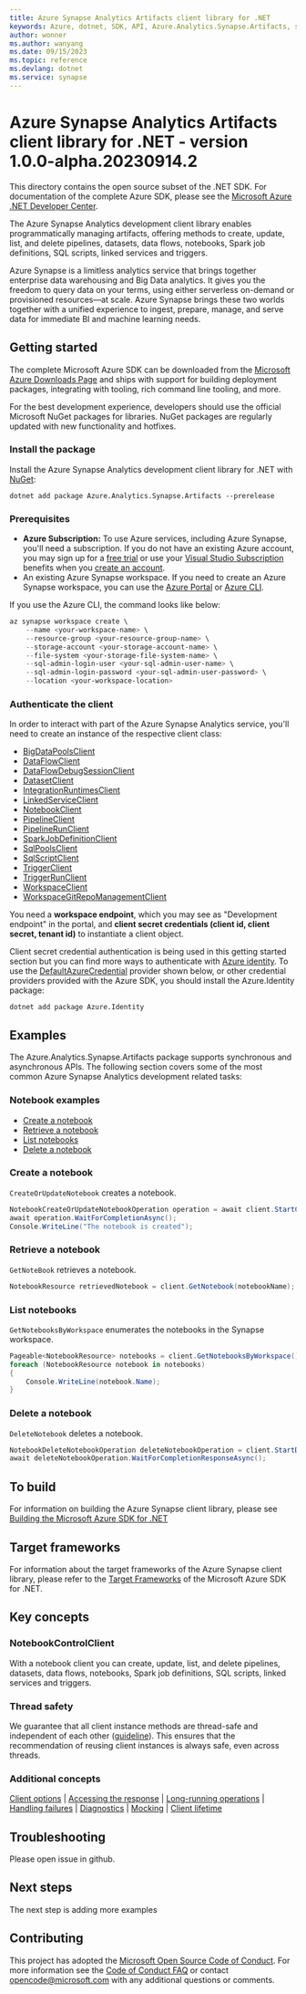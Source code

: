 ```yaml
---
title: Azure Synapse Analytics Artifacts client library for .NET
keywords: Azure, dotnet, SDK, API, Azure.Analytics.Synapse.Artifacts, synapse
author: wonner
ms.author: wanyang
ms.date: 09/15/2023
ms.topic: reference
ms.devlang: dotnet
ms.service: synapse
---
```

# Azure Synapse Analytics Artifacts client library for .NET - version 1.0.0-alpha.20230914.2 


This directory contains the open source subset of the .NET SDK. For documentation of the complete Azure SDK, please see the [Microsoft Azure .NET Developer Center](https://azure.microsoft.com/develop/net/).

The Azure Synapse Analytics development client library enables programmatically managing artifacts, offering methods to create, update, list, and delete pipelines, datasets, data flows, notebooks, Spark job definitions, SQL scripts, linked services and triggers.

Azure Synapse is a limitless analytics service that brings together enterprise data warehousing and Big Data analytics. It gives you the freedom to query data on your terms, using either serverless on-demand or provisioned resources—at scale. Azure Synapse brings these two worlds together with a unified experience to ingest, prepare, manage, and serve data for immediate BI and machine learning needs.

## Getting started

The complete Microsoft Azure SDK can be downloaded from the [Microsoft Azure Downloads Page](https://azure.microsoft.com/downloads/?sdk=net) and ships with support for building deployment packages, integrating with tooling, rich command line tooling, and more.

For the best development experience, developers should use the official Microsoft NuGet packages for libraries. NuGet packages are regularly updated with new functionality and hotfixes.

### Install the package

Install the Azure Synapse Analytics development client library for .NET with [NuGet](https://www.nuget.org/packages/Azure.Analytics.Synapse.Artifacts/):

```dotnetcli
dotnet add package Azure.Analytics.Synapse.Artifacts --prerelease
```

### Prerequisites

- **Azure Subscription:** To use Azure services, including Azure Synapse, you'll need a subscription. If you do not have an existing Azure account, you may sign up for a [free trial](https://azure.microsoft.com/free/dotnet/) or use your [Visual Studio Subscription](https://visualstudio.microsoft.com/subscriptions/) benefits when you [create an account](https://azure.microsoft.com/account).
- An existing Azure Synapse workspace. If you need to create an Azure Synapse workspace, you can use the [Azure Portal](https://portal.azure.com/) or [Azure CLI](/cli/azure).

If you use the Azure CLI, the command looks like below:

```PowerShell
az synapse workspace create \
    --name <your-workspace-name> \
    --resource-group <your-resource-group-name> \
    --storage-account <your-storage-account-name> \
    --file-system <your-storage-file-system-name> \
    --sql-admin-login-user <your-sql-admin-user-name> \
    --sql-admin-login-password <your-sql-admin-user-password> \
    --location <your-workspace-location>
```

### Authenticate the client

In order to interact with part of the Azure Synapse Analytics service, you'll need to create an instance of the respective client class:

- [BigDataPoolsClient](https://github.com/Azure/azure-sdk-for-net/blob/main/sdk/synapse/Azure.Analytics.Synapse.Artifacts/src/Generated/BigDataPoolsClient.cs)
- [DataFlowClient](https://github.com/Azure/azure-sdk-for-net/blob/main/sdk/synapse/Azure.Analytics.Synapse.Artifacts/src/Generated/DataFlowClient.cs)
- [DataFlowDebugSessionClient](https://github.com/Azure/azure-sdk-for-net/blob/main/sdk/synapse/Azure.Analytics.Synapse.Artifacts/src/Generated/DataFlowDebugSessionClient.cs)
- [DatasetClient](https://github.com/Azure/azure-sdk-for-net/blob/main/sdk/synapse/Azure.Analytics.Synapse.Artifacts/src/Generated/DatasetClient.cs)
- [IntegrationRuntimesClient](https://github.com/Azure/azure-sdk-for-net/blob/main/sdk/synapse/Azure.Analytics.Synapse.Artifacts/src/Generated/IntegrationRuntimesClient.cs)
- [LinkedServiceClient](https://github.com/Azure/azure-sdk-for-net/blob/main/sdk/synapse/Azure.Analytics.Synapse.Artifacts/src/Generated/LinkedServiceClient.cs)
- [NotebookClient](https://github.com/Azure/azure-sdk-for-net/blob/main/sdk/synapse/Azure.Analytics.Synapse.Artifacts/src/Generated/NotebookClient.cs)
- [PipelineClient](https://github.com/Azure/azure-sdk-for-net/blob/main/sdk/synapse/Azure.Analytics.Synapse.Artifacts/src/Generated/PipelineClient.cs)
- [PipelineRunClient](https://github.com/Azure/azure-sdk-for-net/blob/main/sdk/synapse/Azure.Analytics.Synapse.Artifacts/src/Generated/PipelineRunClient.cs)
- [SparkJobDefinitionClient](https://github.com/Azure/azure-sdk-for-net/blob/main/sdk/synapse/Azure.Analytics.Synapse.Artifacts/src/Generated/SparkJobDefinitionClient.cs)
- [SqlPoolsClient](https://github.com/Azure/azure-sdk-for-net/blob/main/sdk/synapse/Azure.Analytics.Synapse.Artifacts/src/Generated/SqlPoolsClient.cs)
- [SqlScriptClient](https://github.com/Azure/azure-sdk-for-net/blob/main/sdk/synapse/Azure.Analytics.Synapse.Artifacts/src/Generated/SqlScriptClient.cs)
- [TriggerClient](https://github.com/Azure/azure-sdk-for-net/blob/main/sdk/synapse/Azure.Analytics.Synapse.Artifacts/src/Generated/TriggerClient.cs)
- [TriggerRunClient](https://github.com/Azure/azure-sdk-for-net/blob/main/sdk/synapse/Azure.Analytics.Synapse.Artifacts/src/Generated/TriggerRunClient.cs)
- [WorkspaceClient](https://github.com/Azure/azure-sdk-for-net/blob/main/sdk/synapse/Azure.Analytics.Synapse.Artifacts/src/Generated/WorkspaceClient.cs)
- [WorkspaceGitRepoManagementClient](https://github.com/Azure/azure-sdk-for-net/blob/main/sdk/synapse/Azure.Analytics.Synapse.Artifacts/src/Generated/WorkspaceGitRepoManagementClient.cs)

You need a **workspace endpoint**, which you may see as "Development endpoint" in the portal, and **client secret credentials (client id, client secret, tenant id)** to instantiate a client object.

Client secret credential authentication is being used in this getting started section but you can find more ways to authenticate with [Azure identity](https://github.com/Azure/azure-sdk-for-net/tree/main/sdk/identity/Azure.Identity). To use the [DefaultAzureCredential](https://github.com/Azure/azure-sdk-for-net/tree/main/sdk/identity/Azure.Identity#defaultazurecredential) provider shown below,
or other credential providers provided with the Azure SDK, you should install the Azure.Identity package:

```dotnetcli
dotnet add package Azure.Identity
```

## Examples

The Azure.Analytics.Synapse.Artifacts package supports synchronous and asynchronous APIs. The following section covers some of the most common Azure Synapse Analytics development related tasks:

### Notebook examples

- [Create a notebook](#create-a-notebook)
- [Retrieve a notebook](#retrieve-a-notebook)
- [List notebooks](#list-notebooks)
- [Delete a notebook](#delete-a-notebook)

### Create a notebook

`CreateOrUpdateNotebook` creates a notebook.

```C# Snippet:CreateNotebook
NotebookCreateOrUpdateNotebookOperation operation = await client.StartCreateOrUpdateNotebookAsync(notebookName, notebookResource);
await operation.WaitForCompletionAsync();
Console.WriteLine("The notebook is created");
```

### Retrieve a notebook

`GetNoteBook` retrieves a notebook.

```C# Snippet:RetrieveNotebook
NotebookResource retrievedNotebook = client.GetNotebook(notebookName);
```

### List notebooks

`GetNotebooksByWorkspace` enumerates the notebooks in the Synapse workspace.

```C# Snippet:ListNotebooks
Pageable<NotebookResource> notebooks = client.GetNotebooksByWorkspace();
foreach (NotebookResource notebook in notebooks)
{
    Console.WriteLine(notebook.Name);
}
```

### Delete a notebook

`DeleteNotebook` deletes a notebook.

```C# Snippet:DeleteNotebook
NotebookDeleteNotebookOperation deleteNotebookOperation = client.StartDeleteNotebook(notebookName);
await deleteNotebookOperation.WaitForCompletionResponseAsync();
```

## To build

For information on building the Azure Synapse client library, please see [Building the Microsoft Azure SDK for .NET](https://github.com/azure/azure-sdk-for-net#to-build)

## Target frameworks

For information about the target frameworks of the Azure Synapse client library, please refer to the [Target Frameworks](https://github.com/azure/azure-sdk-for-net#target-frameworks) of the Microsoft Azure SDK for .NET.

## Key concepts

### NotebookControlClient

With a notebook client you can create, update, list, and delete pipelines, datasets, data flows, notebooks, Spark job definitions, SQL scripts, linked services and triggers.

### Thread safety

We guarantee that all client instance methods are thread-safe and independent of each other ([guideline](https://azure.github.io/azure-sdk/dotnet_introduction.html#dotnet-service-methods-thread-safety)). This ensures that the recommendation of reusing client instances is always safe, even across threads.

### Additional concepts

<!-- CLIENT COMMON BAR -->

[Client options](https://github.com/Azure/azure-sdk-for-net/blob/main/sdk/core/Azure.Core/README.md#configuring-service-clients-using-clientoptions) |
[Accessing the response](https://github.com/Azure/azure-sdk-for-net/blob/main/sdk/core/Azure.Core/README.md#accessing-http-response-details-using-responset) |
[Long-running operations](https://github.com/Azure/azure-sdk-for-net/blob/main/sdk/core/Azure.Core/README.md#consuming-long-running-operations-using-operationt) |
[Handling failures](https://github.com/Azure/azure-sdk-for-net/blob/main/sdk/core/Azure.Core/README.md#reporting-errors-requestfailedexception) |
[Diagnostics](https://github.com/Azure/azure-sdk-for-net/blob/main/sdk/core/Azure.Core/samples/Diagnostics.md) |
[Mocking](https://learn.microsoft.com/dotnet/azure/sdk/unit-testing-mocking) |
[Client lifetime](https://devblogs.microsoft.com/azure-sdk/lifetime-management-and-thread-safety-guarantees-of-azure-sdk-net-clients/)

<!-- CLIENT COMMON BAR -->

## Troubleshooting

Please open issue in github.

## Next steps

The next step is adding more examples

## Contributing

This project has adopted the [Microsoft Open Source Code of Conduct](https://opensource.microsoft.com/codeofconduct/). For more information see the [Code of Conduct FAQ](https://opensource.microsoft.com/codeofconduct/faq/) or contact [opencode@microsoft.com](mailto:opencode@microsoft.com) with any additional questions or comments.

